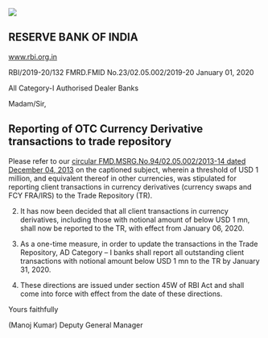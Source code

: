 ![](_page_0_Picture_0.jpeg)

## RESERVE BANK OF INDIA

www.rbi.org.in

RBI/2019-20/132 FMRD.FMID No.23/02.05.002/2019-20 January 01, 2020

All Category-I Authorised Dealer Banks

Madam/Sir,

## **Reporting of OTC Currency Derivative transactions to trade repository**

Please refer to our [circular FMD.MSRG.No.94/02.05.002/2013-14 dated December 04, 2013](https://www.rbi.org.in/Scripts/NotificationUser.aspx?Id=8619&Mode=0) on the captioned subject, wherein a threshold of USD 1 million, and equivalent thereof in other currencies, was stipulated for reporting client transactions in currency derivatives (currency swaps and FCY FRA/IRS) to the Trade Repository (TR).

2. It has now been decided that all client transactions in currency derivatives, including those with notional amount of below USD 1 mn, shall now be reported to the TR, with effect from January 06, 2020.

3. As a one-time measure, in order to update the transactions in the Trade Repository, AD Category – I banks shall report all outstanding client transactions with notional amount below USD 1 mn to the TR by January 31, 2020.

4. These directions are issued under section 45W of RBI Act and shall come into force with effect from the date of these directions.

Yours faithfully

(Manoj Kumar) Deputy General Manager